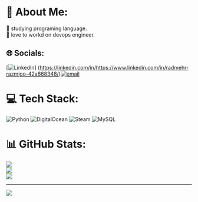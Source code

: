 # 💫 About Me:
👀 studying programing language.<br>🍭 love to workd on devops engineer.


## 🌐 Socials:
[![LinkedIn](https://img.shields.io/badge/LinkedIn-%230077B5.svg?logo=linkedin&logoColor=white)] (https://linkedin.com/in/https://www.linkedin.com/in/radmehr-razmjoo-42a668348/)[![email](https://img.shields.io/badge/Email-D14836?logo=gmail&logoColor=white)](mailto:radmehr97@gmail.com) 

# 💻 Tech Stack:
![Python](https://img.shields.io/badge/python-3670A0?style=for-the-badge&logo=python&logoColor=ffdd54) ![DigitalOcean](https://img.shields.io/badge/DigitalOcean-%230167ff.svg?style=for-the-badge&logo=digitalOcean&logoColor=white) ![Steam](https://img.shields.io/badge/steam-%23000000.svg?style=for-the-badge&logo=steam&logoColor=white) ![MySQL](https://img.shields.io/badge/mysql-4479A1.svg?style=for-the-badge&logo=mysql&logoColor=white)
# 📊 GitHub Stats:
![](https://github-readme-stats.vercel.app/api?username=radmehr-rzj&theme=transparent&hide_border=true&include_all_commits=false&count_private=false)<br/>
![](https://nirzak-streak-stats.vercel.app/?user=radmehr-rzj&theme=transparent&hide_border=true)<br/>
![](https://github-readme-stats.vercel.app/api/top-langs/?username=radmehr-rzj&theme=transparent&hide_border=true&include_all_commits=false&count_private=false&layout=compact)

---
[![](https://visitcount.itsvg.in/api?id=radmehr-rzj&icon=0&color=0)](https://visitcount.itsvg.in)

<!-- Proudly created with GPRM ( https://gprm.itsvg.in ) -->
